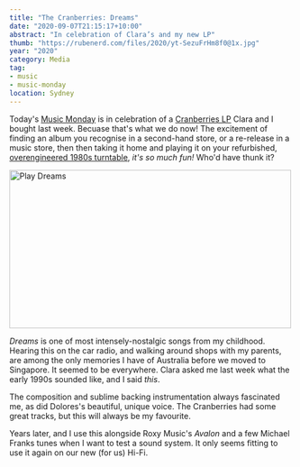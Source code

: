 ```yaml
---
title: "The Cranberries: Dreams"
date: "2020-09-07T21:15:17+10:00"
abstract: "In celebration of Clara’s and my new LP"
thumb: "https://rubenerd.com/files/2020/yt-SezuFrHm8f0@1x.jpg"
year: "2020"
category: Media
tag:
- music
- music-monday
location: Sydney
---
```

Today's [Music Monday](https://rubenerd.com/tag/music-monday/) is in celebration of a [Cranberries LP](https://www.jbhifi.com.au/products/vinyl-cranberries-the-dreams-the-collection-vinyl-lp) Clara and I bought last week. Becuase that's what we do now! The excitement of finding an album you recognise in a second-hand store, or a re-release in a music store, then then taking it home and playing it on your refurbished, [overengineered 1980s turntable](https://rubenerd.com/my-new-old-technics-sl-j300r-turtable/), *it's so much fun!* Who'd have thunk it?

<p><a href="https://www.youtube.com/watch?v=SezuFrHm8f0" title="Play Dreams"><img src="https://rubenerd.com/files/2020/yt-SezuFrHm8f0@1x.jpg" srcset="https://rubenerd.com/files/2020/yt-SezuFrHm8f0@1x.jpg 1x, https://rubenerd.com/files/2020/yt-SezuFrHm8f0@2x.jpg 2x" alt="Play Dreams" style="width:500px;height:281px;" /></a></p>

*Dreams* is one of most intensely-nostalgic songs from my childhood. Hearing this on the car radio, and walking around shops with my parents, are among the only memories I have of Australia before we moved to Singapore. It seemed to be everywhere. Clara asked me last week what the early 1990s sounded like, and I said *this*.

The composition and sublime backing instrumentation always fascinated me, as did Dolores's beautiful, unique voice. The Cranberries had some great tracks, but this will always be my favourite.

Years later, and I use this alongside Roxy Music's *Avalon* and a few Michael Franks tunes when I want to test a sound system. It only seems fitting to use it again on our new (for us) Hi-Fi.

